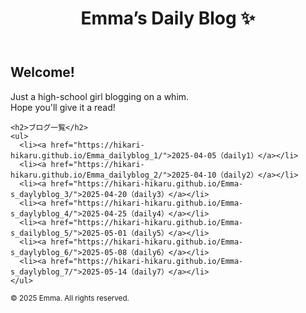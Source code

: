 <!DOCTYPE html>
<html lang="ja">
<head>
  <meta charset="UTF-8">
  <title>Emma’s Daily Blog ✨</title>
  <link rel="stylesheet" href="style.css">
</head>
<body>
  <header>
    <h1>Emma’s Daily Blog ✨</h1>
  </header>

  <main>
    <h2>Welcome!</h2>
    <p>
      Just a high-school girl blogging on a whim.<br>
      Hope you'll give it a read!
    </p>

    <h2>ブログ一覧</h2>
    <ul>
      <li><a href="https://hikari-hikaru.github.io/Emma_dailyblog_1/">2025-04-05（daily1）</a></li>
      <li><a href="https://hikari-hikaru.github.io/Emma_dailyblog_2/">2025-04-10（daily2）</a></li>
      <li><a href="https://hikari-hikaru.github.io/Emma-s_daylyblog_3/">2025-04-20（daily3）</a></li>
      <li><a href="https://hikari-hikaru.github.io/Emma-s_daylyblog_4/">2025-04-25（daily4）</a></li>
      <li><a href="https://hikari-hikaru.github.io/Emma-s_dailyblog_5/">2025-05-01（daily5）</a></li>
      <li><a href="https://hikari-hikaru.github.io/Emma-s_daylyblog_6/">2025-05-08（daily6）</a></li>
      <li><a href="https://hikari-hikaru.github.io/Emma-s_daylyblog_7/">2025-05-14（daily7）</a></li>
    </ul>
  </main>

  <footer>
    <small>&copy; 2025 Emma. All rights reserved.</small>
  </footer>
</body>
</html>
